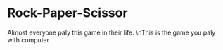 # Rock-Paper-Scissor
Almost everyone paly this game in their life.
\nThis is the game you paly with computer
